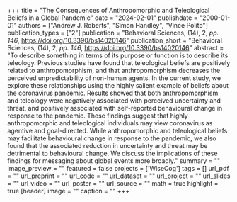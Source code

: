 +++
title = "The Consequences of Anthropomorphic and Teleological Beliefs in a Global Pandemic"
date = "2024-02-01"
publishdate = "2000-01-01"
authors = ["Andrew J. Roberts", "Simon Handley", "Vince Polito"]
publication_types = ["2"]
publication = "Behavioral Sciences, (14), 2, _pp. 146_, https://doi.org/10.3390/bs14020146"
publication_short = "Behavioral Sciences, (14), 2, _pp. 146_, https://doi.org/10.3390/bs14020146"
abstract = "To describe something in terms of its purpose or function is to describe its teleology. Previous studies have found that teleological beliefs are positively related to anthropomorphism, and that anthropomorphism decreases the perceived unpredictability of non-human agents. In the current study, we explore these relationships using the highly salient example of beliefs about the coronavirus pandemic. Results showed that both anthropomorphism and teleology were negatively associated with perceived uncertainty and threat, and positively associated with self-reported behavioural change in response to the pandemic. These findings suggest that highly anthropomorphic and teleological individuals may view coronavirus as agentive and goal-directed. While anthropomorphic and teleological beliefs may facilitate behavioural change in response to the pandemic, we also found that the associated reduction in uncertainty and threat may be detrimental to behavioural change. We discuss the implications of these findings for messaging about global events more broadly."
summary = ""
image_preview = ""
featured = false
projects = ['WiseCog']
tags = []
url_pdf = ""
url_preprint = ""
url_code = ""
url_dataset = ""
url_project = ""
url_slides = ""
url_video = ""
url_poster = ""
url_source = ""
math = true
highlight = true
[header]
image = ""
caption = ""
+++
